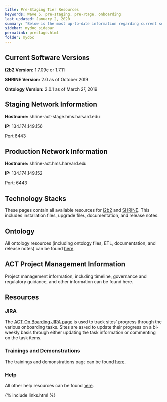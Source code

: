 ```yaml
---
title: Pre-Staging Tier Resources
keywords: Wave 5, pre-staging, pre-stage, onboarding
last_updated: January 2, 2020
summary: "Below is the most up-to-date information regarding current software, network, and technology requirements for pre-staging/onboarding sites."
sidebar: mydoc_sidebar
permalink: prestage.html
folder: mydoc
---
```


## Current Software Versions
**i2b2 Version:** 1.7.09c or 1.7.11 

**SHRINE Version:** 2.0 as of October 2019 

**Ontology Version:** 2.0.1 as of March 27, 2019  

## Staging Network Information 
**Hostname:** shrine-act-stage.hms.harvard.edu 

**IP:** 134.174.149.156 

Port 6443 

## Production Network Information 
**Hostname:** shrine-act.hms.harvard.edu 

**IP:** 134.174.149.152 

Port: 6443 

## Technology Stacks
These pages contain all available resources for [i2b2](https://pottmar.github.io/ACT-test/i2b2.html) and [SHRINE](https://pottmar.github.io/ACT-test/shrine.html). This includes installation files, upgrade files, documentation, and release notes.

## Ontology
All ontology resources (including ontology files, ETL, documentation, and release notes) can be found [here](https://pottmar.github.io/ACT-test/ontology.html).

## ACT Project Management Information
Project management information, including timeline, governance and regulatory guidance, and other information can be found here.

## Resources
### JIRA
The [ACT On Boarding JIRA page](https://actnetwork.atlassian.net/projects/AOB/summary) is used to track sites' progress through the various onboarding tasks. Sites are asked to update their progress on a bi-weekly basis through either updating the task information or commenting on the task items.  

### Trainings and Demonstrations
The trainings and demonstrations page can be found [here](https://pottmar.github.io/ACT-test/trainings.html).

### Help
All other help resources can be found [here](https://pottmar.github.io/ACT-test/help.html).

{% include links.html %}
